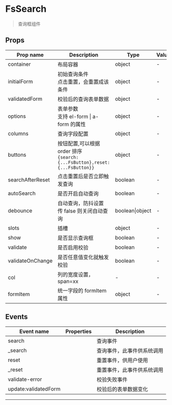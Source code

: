 # FsSearch

> 查询框组件

## Props

| Prop name        | Description                                                                   | Type            | Values | Default   |
| ---------------- | ----------------------------------------------------------------------------- | --------------- | ------ | --------- |
| container        | 布局容器                                                                      | object          | -      |           |
| initialForm      | 初始查询条件<br/>点击重置，会重置成该条件                                     | object          | -      |           |
| validatedForm    | 校验后的查询表单数据                                                          | object          | -      |           |
| options          | 表单参数<br/>支持 el-form \| a-form 的属性                                    | object          | -      |           |
| columns          | 查询字段配置                                                                  | object          | -      |           |
| buttons          | 按钮配置,可以根据 order 排序<br/>`{search:{...FsButton},reset:{...FsButton}}` | object          | -      |           |
| searchAfterReset | 点击重置后是否立即触发查询                                                    | boolean         | -      | true      |
| autoSearch       | 是否开启自动查询                                                              | boolean         | -      | true      |
| debounce         | 自动查询，防抖设置<br/>传 false 则关闭自动查询                                | boolean\|object | -      | undefined |
| slots            | 插槽                                                                          | object          | -      | {}        |
| show             | 是否显示查询框                                                                | boolean         | -      | true      |
| validate         | 是否启用校验                                                                  | boolean         | -      | false     |
| validateOnChange | 是否任意值变化就触发校验                                                      | boolean         | -      | true      |
| col              | 列的宽度设置，span=xx                                                         | -               | -      |           |
| formItem         | 统一字段的 formItem 属性                                                      | object          | -      | undefined |

## Events

| Event name           | Properties | Description                |
| -------------------- | ---------- | -------------------------- |
| search               |            | 查询事件                   |
| \_search             |            | 查询事件，此事件供系统调用 |
| reset                |            | 重置事件，供用户使用       |
| \_reset              |            | 重置事件，此事件供系统调用 |
| validate-error       |            | 校验失败事件               |
| update:validatedForm |            | 校验后的表单数据变化       |

---
